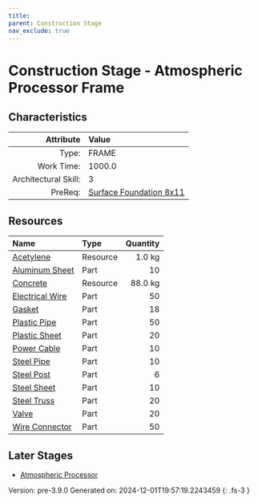 ```yaml
---
title: 
parent: Construction Stage
nav_exclude: true
---
```

# Construction Stage - Atmospheric Processor Frame


## Characteristics

| Attribute      | Value |
|--------:|:------|
|Type:|FRAME|
|Work Time:|1000.0|
|Architectural Skill:|3|
|PreReq:|[Surface Foundation 8x11](../construction/surface-foundation-8x11.html)|

## Resources

| Name | Type | Quantity |
|:-----|:-----|-----:|
|[Acetylene](../resource/acetylene.html)|Resource|1.0 kg|
|[Aluminum Sheet](../part/aluminum-sheet.html)|Part|10|
|[Concrete](../resource/concrete.html)|Resource|88.0 kg|
|[Electrical Wire](../part/electrical-wire.html)|Part|50|
|[Gasket](../part/gasket.html)|Part|18|
|[Plastic Pipe](../part/plastic-pipe.html)|Part|50|
|[Plastic Sheet](../part/plastic-sheet.html)|Part|20|
|[Power Cable](../part/power-cable.html)|Part|10|
|[Steel Pipe](../part/steel-pipe.html)|Part|10|
|[Steel Post](../part/steel-post.html)|Part|6|
|[Steel Sheet](../part/steel-sheet.html)|Part|10|
|[Steel Truss](../part/steel-truss.html)|Part|20|
|[Valve](../part/valve.html)|Part|20|
|[Wire Connector](../part/wire-connector.html)|Part|50|

## Later Stages
- [Atmospheric Processor](../construction/atmospheric-processor.html)


Version: pre-3.9.0 Generated on: 2024-12-01T19:57:19.2243459
{: .fs-3 }